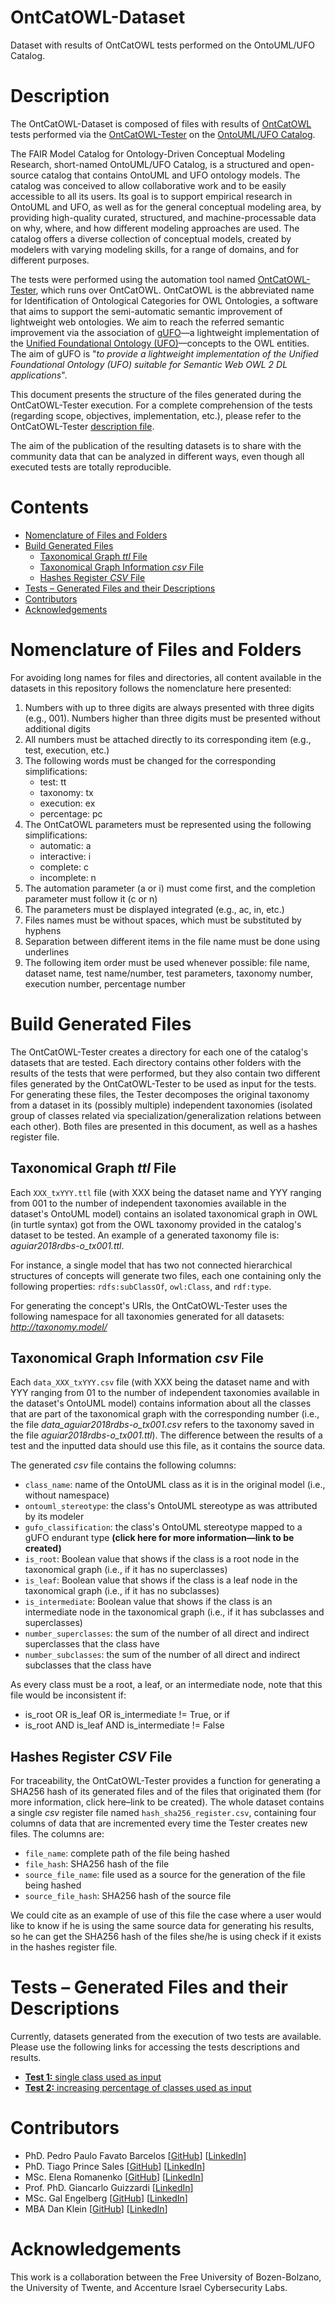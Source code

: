 # OntCatOWL-Dataset

Dataset with results of OntCatOWL tests performed on the OntoUML/UFO Catalog.

# Description

The OntCatOWL-Dataset is composed of files with results of [OntCatOWL](https://github.com/unibz-core/OntCatOWL) tests performed via the [OntCatOWL-Tester](https://github.com/unibz-core/OntCatOWL-Tester) on the [OntoUML/UFO Catalog](https://github.com/unibz-core/OntCatOWL).

The FAIR Model Catalog for Ontology-Driven Conceptual Modeling Research, short-named OntoUML/UFO Catalog, is a structured and open-source catalog that contains OntoUML and UFO ontology models. The catalog was conceived to allow collaborative work and to be easily accessible to all its users. Its goal is to support empirical research in OntoUML and UFO, as well as for the general conceptual modeling area, by providing high-quality curated, structured, and machine-processable data on why, where, and how different modeling approaches are used. The catalog offers a diverse collection of conceptual models, created by modelers with varying modeling skills, for a range of domains, and for different purposes.

The tests were performed using the automation tool named [OntCatOWL-Tester](https://github.com/unibz-core/OntCatOWL-Tester), which runs over OntCatOWL. OntCatOWL is the abbreviated name for Identification of Ontological Categories for OWL Ontologies, a software that aims to support the semi-automatic semantic improvement of lightweight web ontologies. We aim to reach the referred semantic improvement via the association of [gUFO](https://nemo-ufes.github.io/gufo/)—a lightweight implementation of the [Unified Foundational Ontology (UFO)](https://nemo.inf.ufes.br/wp-content/uploads/ufo_unified_foundational_ontology_2021.pdf)—concepts to the OWL entities. The aim of gUFO is "_to provide a lightweight implementation of the Unified Foundational Ontology (UFO) suitable for Semantic Web OWL 2 DL applications_".

This document presents the structure of the files generated during the OntCatOWL-Tester execution. For a complete comprehension of the tests (regarding scope, objectives, implementation, etc.), please refer to the OntCatOWL-Tester [description file](https://github.com/unibz-core/OntCatOWL-Tester#readme).

The aim of the publication of the resulting datasets is to share with the community data that can be analyzed in different ways, even though all executed tests are totally reproducible.

# Contents

- [Nomenclature of Files and Folders](#nomenclature-of-files-and-folders)
- [Build Generated Files](#build-generated-files)
  - [Taxonomical Graph _ttl_ File](#taxonomical-graph-ttl-file)
  - [Taxonomical Graph Information _csv_ File](#taxonomical-graph-information-csv-file)
  - [Hashes Register _CSV_ File](#hashes-register-csv-file)
- [Tests – Generated Files and their Descriptions](#tests--generated-files-and-their-descriptions)
- [Contributors](#contributors)
- [Acknowledgements](#acknowledgements)

# Nomenclature of Files and Folders

For avoiding long names for files and directories, all content available in the datasets in this repository follows the nomenclature here presented:

1. Numbers with up to three digits are always presented with three digits (e.g., 001). Numbers higher than three digits must be presented without additional digits
2. All numbers must be attached directly to its corresponding item (e.g., test, execution, etc.)
3. The following words must be changed for the corresponding simplifications:
   - test: tt
   - taxonomy: tx
   - execution: ex
   - percentage: pc
4. The OntCatOWL parameters must be represented using the following simplifications:
   - automatic: a
   - interactive: i
   - complete: c
   - incomplete: n
5. The automation parameter (a or i) must come first, and the completion parameter must follow it (c or n)
6. The parameters must be displayed integrated (e.g., ac, in, etc.)
7. Files names must be without spaces, which must be substituted by hyphens
8. Separation between different items in the file name must be done using underlines
9. The following item order must be used whenever possible: file name, dataset name, test name/number, test parameters, taxonomy number, execution number, percentage number

# Build Generated Files

The OntCatOWL-Tester creates a directory for each one of the catalog's datasets that are tested. Each directory contains other folders with the results of the tests that were performed, but they also contain two different files generated by the OntCatOWL-Tester to be used as input for the tests. For generating these files, the Tester decomposes the original taxonomy from a dataset in its (possibly multiple) independent taxonomies (isolated group of classes related via specialization/generalization relations between each other). Both files are presented in this document, as well as a hashes register file.

## Taxonomical Graph _ttl_ File

Each `XXX_txYYY.ttl` file (with XXX being the dataset name and YYY ranging from 001 to the number of independent taxonomies available in the dataset's OntoUML model) contains an isolated taxonomical graph in OWL (in turtle syntax) got from the OWL taxonomy provided in the catalog's dataset to be tested. An example of a generated taxonomy file is: _aguiar2018rdbs-o\_tx001.ttl_.

For instance, a single model that has two not connected hierarchical structures of concepts will generate two files, each one containing only the following properties: `rdfs:subClassOf`, `owl:Class`, and `rdf:type`.

For generating the concept's URIs, the OntCatOWL-Tester uses the following namespace for all taxonomies generated for all datasets: _http://taxonomy.model/_

## Taxonomical Graph Information _csv_ File

Each `data_XXX_txYYY.csv` file (with XXX being the dataset name and with YYY ranging from 01 to the number of independent taxonomies available in the dataset's OntoUML model) contains information about all the classes that are part of the taxonomical graph with the corresponding number (i.e., the file _data\_aguiar2018rdbs-o\_tx001.csv_ refers to the taxonomy saved in the file _aguiar2018rdbs-o\_tx001.ttl_). The difference between the results of a test and the inputted data should use this file, as it contains the source data.

The generated _csv_ file contains the following columns:

- `class_name`: name of the OntoUML class as it is in the original model (i.e., without namespace)
- `ontouml_stereotype`: the class's OntoUML stereotype as was attributed by its modeler
- `gufo_classification`: the class's OntoUML stereotype mapped to a gUFO endurant type **(click here for more information—link to be created)**
- `is_root`: Boolean value that shows if the class is a root node in the taxonomical graph (i.e., if it has no superclasses)
- `is_leaf`: Boolean value that shows if the class is a leaf node in the taxonomical graph (i.e., if it has no subclasses)
- `is_intermediate`: Boolean value that shows if the class is an intermediate node in the taxonomical graph (i.e., if it has subclasses and superclasses)
- `number_superclasses`: the sum of the number of all direct and indirect superclasses that the class have
- `number_subclasses`: the sum of the number of all direct and indirect subclasses that the class have

As every class must be a root, a leaf, or an intermediate node, note that this file would be inconsistent if:

- is\_root OR is\_leaf OR is\_intermediate != True, or if
- is\_root AND is\_leaf AND is\_intermediate != False

## Hashes Register _CSV_ File

For traceability, the OntCatOWL-Tester provides a function for generating a SHA256 hash of its generated files and of the files that originated them (for more information, click here–link to be created). The whole dataset contains a single _csv_ register file named `hash_sha256_register.csv`, containing four columns of data that are incremented every time the Tester creates new files. The columns are:

- `file_name`: complete path of the file being hashed
- `file_hash`: SHA256 hash of the file
- `source_file_name`: file used as a source for the generation of the file being hashed
- `source_file_hash`: SHA256 hash of the source file

We could cite as an example of use of this file the case where a user would like to know if he is using the same source data for generating his results, so he can get the SHA256 hash of the files she/he is using check if it exists in the hashes register file.

# Tests – Generated Files and their Descriptions

Currently, datasets generated from the execution of two tests are available. Please use the following links for accessing the tests descriptions and results.

- [**Test 1:** single class used as input](https://github.com/unibz-core/OntCatOWL-Dataset/blob/main/documentation/OntCatOWL-Dataset-Test1.md)
- [**Test 2:** increasing percentage of classes used as input](https://github.com/unibz-core/OntCatOWL-Dataset/blob/main/documentation/OntCatOWL-Dataset-Test2.md)

# Contributors

- PhD. Pedro Paulo Favato Barcelos [[GitHub](https://github.com/pedropaulofb)] [[LinkedIn](https://www.linkedin.com/in/pedropaulofavatobarcelos/)]
- PhD. Tiago Prince Sales [[GitHub](https://github.com/tgoprince)] [[LinkedIn](https://www.linkedin.com/in/tiagosales/)]
- MSc. Elena Romanenko [[GitHub](https://github.com/mozzherina)] [[LinkedIn](https://www.linkedin.com/in/mozzherina/)]
- Prof. PhD. Giancarlo Guizzardi [[LinkedIn](https://www.linkedin.com/in/giancarloguizzardibb51aa75/)]
- MSc. Gal Engelberg [[GitHub](https://github.com/GalEngelberg)] [[LinkedIn](https://www.linkedin.com/in/galengelberg/)]
- MBA Dan Klein [[GitHub](https://github.com/danklein10)] [[LinkedIn](https://www.linkedin.com/in/~danklein/)]

# Acknowledgements

This work is a collaboration between the Free University of Bozen-Bolzano, the University of Twente, and Accenture Israel Cybersecurity Labs.

